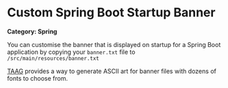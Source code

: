 # Custom Spring Boot Startup Banner

__Category: Spring__

You can customise the banner that is displayed on startup for a Spring Boot application by copying your `banner.txt` file to `/src/main/resources/banner.txt`

[TAAG](http://patorjk.com/software/taag) provides a way to generate ASCII art for banner files with dozens of fonts to choose from.
